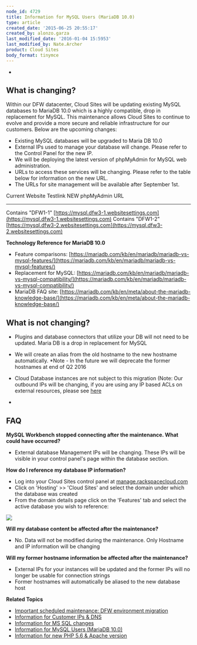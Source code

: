```yaml
---
node_id: 4729
title: Information for MySQL Users (MariaDB 10.0)
type: article
created_date: '2015-06-25 20:55:17'
created_by: alonzo.garza
last_modified_date: '2016-01-04 15:5953'
last_modified_by: Nate.Archer
product: Cloud Sites
body_format: tinymce
---
```


 
-

**What is changing?**
---------------------

Within our DFW datacenter, Cloud Sites will be updating existing MySQL
databases to MariaDB 10.0 which is a highly compatible, drop in
replacement for MySQL. This maintenance allows Cloud Sites to continue
to evolve and provide a more secure and reliable infrastructure for our
customers. Below are the upcoming changes:

-   Existing MySQL databases will be upgraded to Maria DB 10.0
-   External IPs used to manage your database will change. Please refer
    to the Control Panel for the new IP.
-   We will be deploying the latest version of phpMyAdmin for MySQL web
    administration.
-   URLs to access these services will be changing. Please refer to the
    table below for information on the new URL.
-   The URLs for site management will be available after September 1st.

  Current Website Testlink   NEW phpMyAdmin URL
  -------------------------- --------------------------------------------------------------------------------------
  Contains "DFW1-1"          [https://mysql.dfw3-1.websitesettings.com](https://mysql.dfw3-1.websitesettings.com)
  Contains "DFW1-2"          [https://mysql.dfw3-2.websitesettings.com](https://mysql.dfw3-2.websitesettings.com)

**Technology Reference for MariaDB 10.0**

-   Feature comparisons:
    [https://mariadb.com/kb/en/mariadb/mariadb-vs-mysql-features/](https://mariadb.com/kb/en/mariadb/mariadb-vs-mysql-features/)
-   Replacement for MySQL:
    [https://mariadb.com/kb/en/mariadb/mariadb-vs-mysql-compatibility/](https://mariadb.com/kb/en/mariadb/mariadb-vs-mysql-compatibility/)
-   MariaDB FAQ site:
    [https://mariadb.com/kb/en/meta/about-the-mariadb-knowledge-base/](https://mariadb.com/kb/en/meta/about-the-mariadb-knowledge-base/)

**What is not changing?**
-------------------------

-   Plugins and database connectors that utilize your DB will not need
    to be updated. Maria DB is a drop in replacement for MySQL
-   We will create an alias from the old hostname to the new hostname
    automatically. \*Note - In the future we will deprecate the former
    hostnames at end of Q2 2016
-   Cloud Database instances are not subject to this migration (Note:
    Our outbound IPs will be changing, if you are using any IP based
    ACLs on external resources, please see
    [here](http://rackspace.com/knowledge_center/article/information-for-customer-ips-dns-0)

 
-

**FAQ**
-------

**MySQL Workbench stopped connecting after the maintenance. What could
have occurred?**

-   External database Management IPs will be changing. These IPs will be
    visible in your control panel's page within the database section.

**How do I reference my database IP information?** 

-   Log into your Cloud Sites control panel
    at [manage.rackspacecloud.com](http://manage.rackspacecloud.com)
-   Click on 'Hosting' \>\> 'Cloud Sites' and select the domain under
    which the database was created
-   From the domain details page click on the 'Features' tab and select
    the active database you wish to reference:

![](/knowledge_center/sites/default/files/field/image/MySQL.png)

**Will my database content be affected after the maintenance?**

-   No. Data will not be modified during the maintenance. Only Hostname
    and IP information will be changing

**Will my former hostname information be affected after the
maintenance?**

-   External IPs for your instances will be updated and the former IPs
    will no longer be usable for connection strings
-   Former hostnames will automatically be aliased to the new database
    host

 

**Related Topics**

-   [Important scheduled maintenance: DFW environment
    migration](http://rackspace.com/knowledge_center/article/important-scheduled-maintenance-dfw-environment-migration)
-   [Information for Customer IPs &
    DNS](http://rackspace.com/knowledge_center/article/information-for-customer-ips-dns-0)
-   [Information for MS SQL
    changes](http://rackspace.com/knowledge_center/article/information-for-ms-sql-changes)
-   [Information for MySQL Users (MariaDB
    10.0)](http://rackspace.com/knowledge_center/article/information-for-mysql-users-mariadb-100-0)
-   [Information for new PHP 5.6 & Apache
    version](http://rackspace.com/knowledge_center/article/information-for-new-php-56-apache-version-0)


